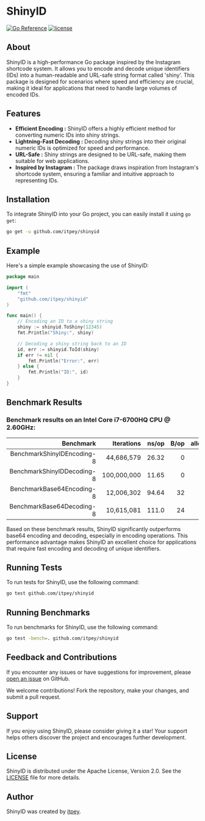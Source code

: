 # ShinyID

[![Go Reference](https://pkg.go.dev/badge/github.com/itpey/shinyid.svg)](https://pkg.go.dev/github.com/itpey/shinyid)
[![license](https://img.shields.io/github/license/itpey/shinyid)](https://github.com/itpey/shinyid/blob/main/LICENSE)

## About

ShinyID is a high-performance Go package inspired by the Instagram shortcode system. It allows you to encode and decode unique identifiers (IDs) into a human-readable and URL-safe string format called 'shiny'. This package is designed for scenarios where speed and efficiency are crucial, making it ideal for applications that need to handle large volumes of encoded IDs.

## Features

- **Efficient Encoding :** ShinyID offers a highly efficient method for converting numeric IDs into shiny strings.
- **Lightning-Fast Decoding :** Decoding shiny strings into their original numeric IDs is optimized for speed and performance.
- **URL-Safe :** Shiny strings are designed to be URL-safe, making them suitable for web applications.
- **Inspired by Instagram :** The package draws inspiration from Instagram's shortcode system, ensuring a familiar and intuitive approach to representing IDs.

## Installation

To integrate ShinyID into your Go project, you can easily install it using `go get`:

```bash
go get -u github.com/itpey/shinyid
```

## Example

Here's a simple example showcasing the use of ShinyID:

```go
package main

import (
	"fmt"
	"github.com/itpey/shinyid"
)

func main() {
	// Encoding an ID to a shiny string
	shiny := shinyid.ToShiny(12345)
	fmt.Println("Shiny:", shiny)

	// Decoding a shiny string back to an ID
	id, err := shinyid.ToId(shiny)
	if err != nil {
		fmt.Println("Error:", err)
	} else {
		fmt.Println("ID:", id)
	}
}
```

## Benchmark Results

### Benchmark results on an Intel Core i7-6700HQ CPU @ 2.60GHz:

|                  Benchmark |  Iterations | ns/op | B/op | allocs/op |
| -------------------------: | ----------: | ----: | ---: | --------: |
| BenchmarkShinyIDEncoding-8 |  44,686,579 | 26.32 |    0 |         0 |
| BenchmarkShinyIDDecoding-8 | 100,000,000 | 11.65 |    0 |         0 |
|  BenchmarkBase64Encoding-8 |  12,006,302 | 94.64 |   32 |         1 |
|  BenchmarkBase64Decoding-8 |  10,615,081 | 111.0 |   24 |         1 |

Based on these benchmark results, ShinyID significantly outperforms base64 encoding and decoding, especially in encoding operations. This performance advantage makes ShinyID an excellent choice for applications that require fast encoding and decoding of unique identifiers.

## Running Tests

To run tests for ShinyID, use the following command:

```bash
go test github.com/itpey/shinyid
```

## Running Benchmarks

To run benchmarks for ShinyID, use the following command:

```bash
go test -bench=. github.com/itpey/shinyid
```

## Feedback and Contributions

If you encounter any issues or have suggestions for improvement, please [open an issue](https://github.com/itpey/shinyid/issues) on GitHub.

We welcome contributions! Fork the repository, make your changes, and submit a pull request.

## Support

If you enjoy using ShinyID, please consider giving it a star! Your support helps others discover the project and encourages further development.

## License

ShinyID is distributed under the Apache License, Version 2.0. See the [LICENSE](https://github.com/itpey/shinyid/blob/main/LICENSE) file for more details.

## Author

ShinyID was created by [itpey](https://github.com/itpey).
